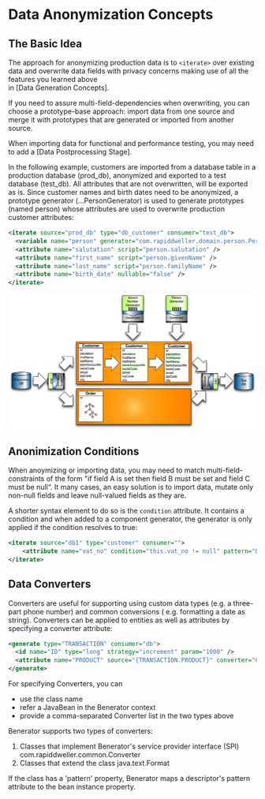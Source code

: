 # Data Anonymization Concepts

## The Basic Idea

The approach for anonymizing production data is to ```<iterate>``` over existing data and
overwrite data fields with privacy concerns making use of all the features you learned above  
in [Data Generation Concepts]. 

If you need to assure multi-field-dependencies when overwriting, 
you can choose a prototype-base approach: import data from one source and merge it with
prototypes that are generated or imported from another source.

When importing data for functional and performance testing, you may need to add a 
[Data Postprocessing Stage]. 

In the following example, customers are imported from a database table in a production database (prod_db), anonymized and exported to a test
database (test_db). All attributes that are not overwritten, will be exported as is. Since customer names and birth dates need to be anonymized, a
prototype generator (...PersonGenerator) is used to generate prototypes (named person) whose attributes are used to overwrite production customer
attributes:

```xml
<iterate source="prod_db" type="db_customer" consumer="test_db">
  <variable name="person" generator="com.rapiddweller.domain.person.PersonGenerator"/>
  <attribute name="salutation" script="person.salutation" />
  <attribute name="first_name" script="person.givenName" />
  <attribute name="last_name" script="person.familyName" />
  <attribute name="birth_date" nullable="false" />
</iterate>
```

![](assets/grafik14.png)

## Anonimization Conditions

When anoymizing or importing data, you may need to match multi-field-constraints of the form 
"if field A is set then field B must be set and field C must be null“. It many cases, 
an easy solution is to import data, mutate only non-null fields and leave null-valued fields 
as they are. 

A shorter syntax element to do so is the ```condition``` attribute. 
It contains a condition and when added to a component generator, the generator is only
applied if the condition resolves to true:

```xml
<iterate source="db1" type="customer" consumer="">
    <attribute name="vat_no" condition="this.vat_no != null" pattern="DE[1-9][0-9]{8}" unique="true" />
</iterate>
```

## Data Converters

Converters are useful for supporting using custom data types (e.g. a three-part phone number) and common conversions (
e.g. formatting a date as string). Converters can be applied to entities as well as attributes by specifying a converter attribute:

```xml
<generate type="TRANSACTION" consumer="db">
  <id name="ID" type="long" strategy="increment" param="1000" />
  <attribute name="PRODUCT" source="{TRANSACTION.PRODUCT}" converter="CaseConverter"/>
</generate>
```

For specifying Converters, you can

- use the class name
- refer a JavaBean in the Benerator context
- provide a comma-separated Converter list in the two types above

Benerator supports two types of converters:

1. Classes that implement Benerator's service provider interface (SPI) com.rapiddweller.common.Converter
2. Classes that extend the class java.text.Format

If the class has a 'pattern' property, Benerator maps a descriptor's pattern attribute to the bean instance property.
